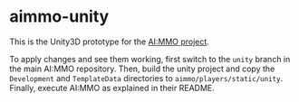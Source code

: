 # aimmo-unity

This is the Unity3D prototype for the [AI:MMO project](https://github.com/ocadotechnology/aimmo). 

To apply changes and see them working, first switch to the `unity` branch in the main AI:MMO repository. Then, build the unity project and copy the `Development` and `TemplateData` directories to `aimmo/players/static/unity`. Finally, execute AI:MMO as explained in their README.
